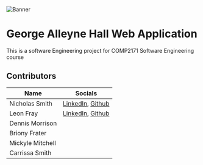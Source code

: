 ![Banner](images/Branding/repoBanner.jpg)
# George Alleyne Hall Web Application
This is a software Engineering project for COMP2171 Software Engineering course

## Contributors
| Name | Socials |
| ----------- | ----------- |
| Nicholas Smith | [LinkedIn](https://www.linkedin.com/feed/?nis=true), [Github](https://github.com/NickSmith2002) |
| Leon Fray | [LinkedIn](https://www.linkedin.com/in/nicholas-w-smith-379627232/), [Github](https://github.com/LeonFray) |
| Dennis Morrison |
| Briony Frater |
| Mickyle Mitchell  |
| Carrissa Smith |
